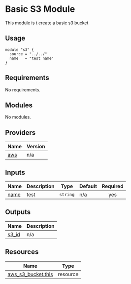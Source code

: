 <!-- BEGIN_TF_DOCS -->
# Basic S3 Module

This module is t create a basic s3 bucket

## Usage
```hcl
module "s3" {
  source = "../../"
  name   = "test name"
}
```

## Requirements

No requirements.

## Modules

No modules.

## Providers

| Name | Version |
|------|---------|
| <a name="provider_aws"></a> [aws](#provider\_aws) | n/a |

## Inputs

| Name | Description | Type | Default | Required |
|------|-------------|------|---------|:--------:|
| <a name="input_name"></a> [name](#input\_name) | test | `string` | n/a | yes |

## Outputs

| Name | Description |
|------|-------------|
| <a name="output_s3_id"></a> [s3\_id](#output\_s3\_id) | n/a |

## Resources

| Name | Type |
|------|------|
| [aws_s3_bucket.this](https://registry.terraform.io/providers/hashicorp/aws/latest/docs/resources/s3_bucket) | resource |
<!-- END_TF_DOCS -->
